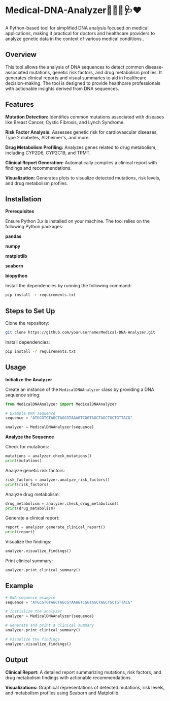 # Medical-DNA-Analyzer👨‍⚕️🧬🩺❤
A Python-based tool for simplified DNA analysis focused on medical applications, making it practical for doctors and healthcare providers to analyze genetic data in the context of various medical conditions..

## Overview

This tool allows the analysis of DNA sequences to detect common disease-associated mutations, genetic risk factors, and drug metabolism profiles. It generates clinical reports and visual summaries to aid in healthcare decision-making. The tool is designed to provide healthcare professionals with actionable insights derived from DNA sequences.

## Features

**Mutation Detection:** Identifies common mutations associated with diseases like Breast Cancer, Cystic Fibrosis, and Lynch Syndrome.

**Risk Factor Analysis:** Assesses genetic risk for cardiovascular diseases, Type 2 diabetes, Alzheimer's, and more.

**Drug Metabolism Profiling:** Analyzes genes related to drug metabolism, including CYP2D6, CYP2C19, and TPMT.

**Clinical Report Generation:** Automatically compiles a clinical report with findings and recommendations.

**Visualization:** Generates plots to visualize detected mutations, risk levels, and drug metabolism profiles.

## Installation

**Prerequisites**

Ensure Python 3.x is installed on your machine. The tool relies on the following Python packages:

**pandas**

**numpy**

**matplotlib**

**seaborn**

**biopython**

Install the dependencies by running the following command:

```bash
pip install -r requirements.txt
 ```
## Steps to Set Up
Clone the repository:

```bash
git clone https://github.com/yourusername/Medical-DNA-Analyzer.git
```

Install dependencies:

```bash
pip install -r requirements.txt
```

## Usage
**Initialize the Analyzer**

Create an instance of the `MedicalDNAAnalyzer` class by providing a DNA sequence string:
```python
from MedicalDNAAnalyzer import MedicalDNAAnalyzer

# Example DNA sequence
sequence = "ATGCGTGTAGCTAGCGTAAAGTCGGTAGCTAGCTGCTGTTACG"

analyzer = MedicalDNAAnalyzer(sequence)
```

**Analyze the Sequence**

Check for mutations:
```python
mutations = analyzer.check_mutations()
print(mutations)
```

Analyze genetic risk factors:
```python
risk_factors = analyzer.analyze_risk_factors()
print(risk_factors)
```

Analyze drug metabolism:
```python
drug_metabolism = analyzer.check_drug_metabolism()
print(drug_metabolism)
```

Generate a clinical report:
```python
report = analyzer.generate_clinical_report()
print(report)
```

Visualize the findings:
```python
analyzer.visualize_findings()
```

Print clinical summary:
```python
analyzer.print_clinical_summary()
```
## Example
```python
# DNA sequence example
sequence = "ATGCGTGTAGCTAGCGTAAAGTCGGTAGCTAGCTGCTGTTACG"

# Initialize the analyzer
analyzer = MedicalDNAAnalyzer(sequence)

# Generate and print a clinical summary
analyzer.print_clinical_summary()

# Visualize the findings
analyzer.visualize_findings()
```

## Output
**Clinical Report:** A detailed report summarizing mutations, risk factors, and drug metabolism findings with actionable recommendations.

**Visualizations:** Graphical representations of detected mutations, risk levels, and metabolism profiles using Seaborn and Matplotlib.
